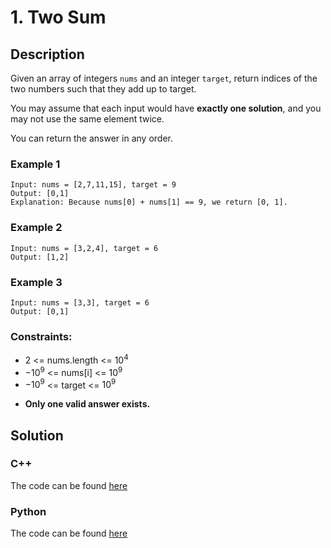 # 1. Two Sum

## Description
Given an array of integers `nums` and an integer `target`, return indices of the two numbers such that they add up to target.

You may assume that each input would have **exactly one solution**, and you may not use the same element twice.

You can return the answer in any order.

### Example 1
```
Input: nums = [2,7,11,15], target = 9
Output: [0,1]
Explanation: Because nums[0] + nums[1] == 9, we return [0, 1].
```

### Example 2
```
Input: nums = [3,2,4], target = 6
Output: [1,2]
```

### Example 3
```
Input: nums = [3,3], target = 6
Output: [0,1]
```

### Constraints: 
* 2 <= nums.length <= $10^{4}$
* $-10^{9}$ <= nums[i] <= $10^{9}$
* $-10^{9}$ <= target <= $10^{9}$
- **Only one valid answer exists.**

## Solution 
### C++
The code can be found [here](https://github.com/yuezhezhang/LeetCode/blob/main/cpp_ws/src/0001_two_sum.cpp)
### Python
The code can be found [here](https://github.com/yuezhezhang/LeetCode/blob/main/python_ws/0001_two_sum.py) 



